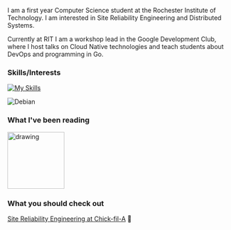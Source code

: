 I am a first year Computer Science student at the Rochester Institute of Technology. I am interested in Site Reliability Engineering and Distributed Systems. 

Currently at RIT I am a workshop lead in the Google Development Club, where I host talks on Cloud Native technologies and teach students about DevOps and programming in Go.

### Skills/Interests

[![My Skills](https://skillicons.dev/icons?i=ansible,py,go,linux)](https://skillicons.dev)

![Debian](https://img.shields.io/badge/Debian-D70A53?style=for-the-badge&logo=debian&logoColor=white)

### What I've been reading
<a href="https://sre.google/sre-book/table-of-contents/"><img src="https://m.media-amazon.com/images/I/91CMi+LGZiL._AC_UF1000,1000_QL80_.jpg" alt="drawing" width="128"/></a>

### What you should check out
<a href="https://youtu.be/8edDcy3oeUo">Site Reliability Engineering at Chick-fil-A</a> 🐔
